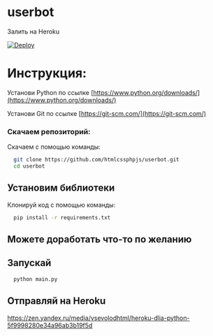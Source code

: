 # userbot

Залить на Heroku 

[![Deploy](https://www.herokucdn.com/deploy/button.svg)](https://heroku.com/deploy)

# Инструкция:

Установи Python по ссылке [https://www.python.org/downloads/](https://www.python.org/downloads/)

Установи Git по ссылке [https://git-scm.com/](https://git-scm.com/)

### Скачаем репозиторий:

Скачаем с помощью команды:

```bash
  git clone https://github.com/htmlcssphpjs/userbot.git
  cd userbot
```

## Установим библиотеки

Клонируй код с помощью команды:

```bash
  pip install -r requirements.txt
```

## Можете доработать что-то по желанию

## Запускай

```bash
  python main.py
```

## Отправляй на Heroku

https://zen.yandex.ru/media/vsevolodhtml/heroku-dlia-python-5f9998280e34a96ab3b19f5d

